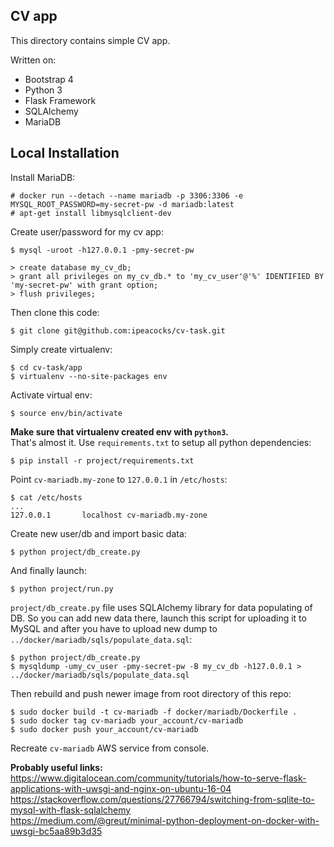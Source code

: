 ## CV app

This directory contains simple CV app.

Written on:

* Bootstrap 4
* Python 3
* Flask Framework
* SQLAlchemy
* MariaDB

## Local Installation

Install MariaDB:
```
# docker run --detach --name mariadb -p 3306:3306 -e MYSQL_ROOT_PASSWORD=my-secret-pw -d mariadb:latest
# apt-get install libmysqlclient-dev
```
Create user/password for my cv app:
```
$ mysql -uroot -h127.0.0.1 -pmy-secret-pw
```
```
> create database my_cv_db;
> grant all privileges on my_cv_db.* to 'my_cv_user'@'%' IDENTIFIED BY 'my-secret-pw' with grant option;
> flush privileges;
```
Then clone this code:
```
$ git clone git@github.com:ipeacocks/cv-task.git
```
Simply create virtualenv:
```
$ cd cv-task/app
$ virtualenv --no-site-packages env
```
Activate virtual env:
```
$ source env/bin/activate
```
**Make sure that virtualenv created env with `python3`.**    
That's almost it. Use `requirements.txt` to setup all python dependencies:
```
$ pip install -r project/requirements.txt
```
Point `cv-mariadb.my-zone` to `127.0.0.1` in `/etc/hosts`:
```
$ cat /etc/hosts
...
127.0.0.1       localhost cv-mariadb.my-zone
```
Create new user/db and import basic data:
```
$ python project/db_create.py
```
And finally launch:
```
$ python project/run.py
```
`project/db_create.py` file uses SQLAlchemy library for data populating of DB. So you can add new data there, launch this script for uploading it to MySQL and after you have to upload new dump to `../docker/mariadb/sqls/populate_data.sql`:
```
$ python project/db_create.py
$ mysqldump -umy_cv_user -pmy-secret-pw -B my_cv_db -h127.0.0.1 > ../docker/mariadb/sqls/populate_data.sql
```
Then rebuild and push newer image from root directory of this repo:
```
$ sudo docker build -t cv-mariadb -f docker/mariadb/Dockerfile .
$ sudo docker tag cv-mariadb your_account/cv-mariadb
$ sudo docker push your_account/cv-mariadb
```
Recreate `cv-mariadb` AWS service from console.

**Probably useful links:**    
https://www.digitalocean.com/community/tutorials/how-to-serve-flask-applications-with-uwsgi-and-nginx-on-ubuntu-16-04    
https://stackoverflow.com/questions/27766794/switching-from-sqlite-to-mysql-with-flask-sqlalchemy    
https://medium.com/@greut/minimal-python-deployment-on-docker-with-uwsgi-bc5aa89b3d35    

